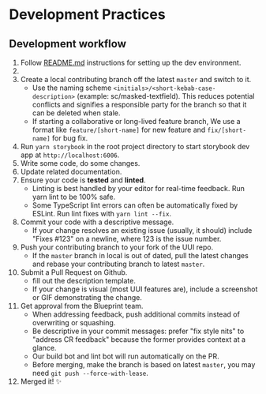 # Development Practices

## Development workflow

1. Follow [README.md](https://github.com/HackPlan/UUI) instructions for setting up the dev environment.
2.
3. Create a local contributing branch off the latest `master` and switch to it.
    * Use the naming scheme `<initials>/<short-kebab-case-description>` (example: sc/masked-textfield). This reduces potential conflicts and signifies a responsible party for the branch so that it can be deleted when stale.
    * If starting a collaborative or long-lived feature branch, We use a format like `feature/[short-name]` for new feature and `fix/[short-name]` for bug fix.
4. Run `yarn storybook` in the root project directory to start storybook dev app at `http://localhost:6006`.
5. Write some code, do some changes.
6. Update related documentation.
7. Ensure your code is **tested** and **linted**.
    * Linting is best handled by your editor for real-time feedback. Run yarn lint to be 100% safe.
    * Some TypeScript lint errors can often be automatically fixed by ESLint. Run lint fixes with `yarn lint --fix`.
8. Commit your code with a descriptive message.
    * If your change resolves an existing issue (usually, it should) include "Fixes #123" on a newline, where 123 is the issue number.
9. Push your contributing branch to your fork of the UUI repo.
    * If the `master` branch in local is out of dated, pull the latest changes and rebase your contributing branch to latest `master`.
10. Submit a Pull Request on Github.
    * fill out the description template.
    * If your change is visual (most UUI features are), include a screenshot or GIF demonstrating the change.
11. Get approval from the Blueprint team.
    * When addressing feedback, push additional commits instead of overwriting or squashing.
    * Be descriptive in your commit messages: prefer "fix style nits" to "address CR feedback" because the former provides context at a glance.
    * Our build bot and lint bot will run automatically on the PR.
    * Before merging, make the branch is based on latest `master`, you may need `git push --force-with-lease`.
12. Merged it! ✨
